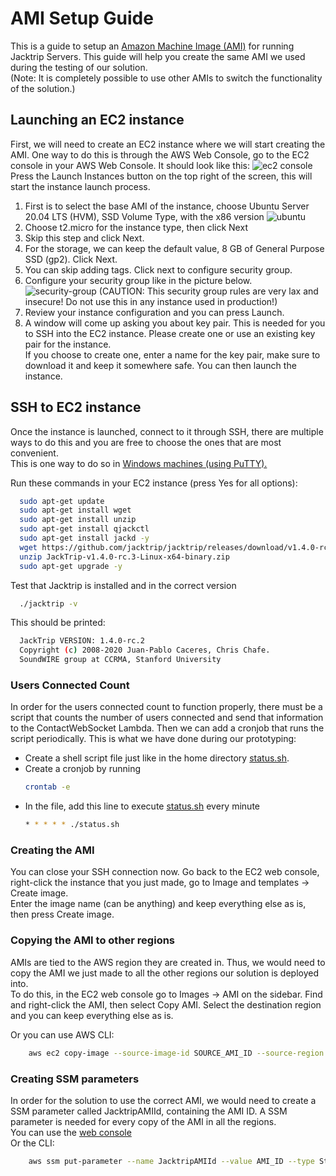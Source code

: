# AMI Setup Guide

This is a guide to setup an [Amazon Machine Image (AMI)](https://docs.aws.amazon.com/AWSEC2/latest/UserGuide/AMIs.html) for running Jacktrip Servers.
This guide will help you create the same AMI we used during the testing of our solution.  
(Note: It is completely possible to use other AMIs to switch the functionality of the solution.)

## Launching an EC2 instance

First, we will need to create an EC2 instance where we will start creating the AMI.
One way to do this is through the AWS Web Console, go to the EC2 console in your AWS Web Console. It should look like this:
![ec2 console](https://via.placeholder.com/468x300?text=App+Screenshot+Here)
Press the Launch Instances button on the top right of the screen, this will start the instance launch process.

1. First is to select the base AMI of the instance, choose Ubuntu Server 20.04 LTS (HVM), SSD Volume Type, with the x86 version
   ![ubuntu](https://via.placeholder.com/468x300?text=App+Screenshot+Here)
2. Choose t2.micro for the instance type, then click Next
3. Skip this step and click Next.
4. For the storage, we can keep the default value, 8 GB of General Purpose SSD (gp2). Click Next.
5. You can skip adding tags. Click next to configure security group.
6. Configure your security group like in the picture below.
   ![security-group](https://via.placeholder.com/468x300?text=App+Screenshot+Here)
   (CAUTION: This security group rules are very lax and insecure! Do not use this in any instance used in production!)
7. Review your instance configuration and you can press Launch.
8. A window will come up asking you about key pair. This is needed for you to SSH into the EC2 instance. Please create one or use an existing key pair for the instance.  
   If you choose to create one, enter a name for the key pair, make sure to download it and keep it somewhere safe. You can then launch the instance.

## SSH to EC2 instance

Once the instance is launched, connect to it through SSH, there are multiple ways to do this and you are free to choose the ones that are most convenient.  
This is one way to do so in [Windows machines (using PuTTY).](https://docs.aws.amazon.com/AWSEC2/latest/UserGuide/putty.html)

Run these commands in your EC2 instance (press Yes for all options):

```bash
  sudo apt-get update
  sudo apt-get install wget
  sudo apt-get install unzip
  sudo apt-get install qjackctl
  sudo apt-get install jackd -y
  wget https://github.com/jacktrip/jacktrip/releases/download/v1.4.0-rc.3/JackTrip-v1.4.0-rc.3-Linux-x64-binary.zip
  unzip JackTrip-v1.4.0-rc.3-Linux-x64-binary.zip
  sudo apt-get upgrade -y
```

Test that Jacktrip is installed and in the correct version

```bash
  ./jacktrip -v
```

This should be printed:

```bash
  JackTrip VERSION: 1.4.0-rc.2
  Copyright (c) 2008-2020 Juan-Pablo Caceres, Chris Chafe.
  SoundWIRE group at CCRMA, Stanford University
```

### Users Connected Count

In order for the users connected count to function properly, there must be a script that counts the number of users connected and send that information to the ContactWebSocket Lambda. Then we can add a cronjob that runs the script periodically. This is what we have done during our prototyping:

-   Create a shell script file just like in the home directory [status.sh](../status.sh).
-   Create a cronjob by running
    ```bash
    crontab -e
    ```
-   In the file, add this line to execute [status.sh](../status.sh) every minute
    ```bash
    * * * * * ./status.sh
    ```

### Creating the AMI

You can close your SSH connection now. Go back to the EC2 web console, right-click the instance that you just made, go to Image and templates -> Create image.  
Enter the image name (can be anything) and keep everything else as is, then press Create image.

### Copying the AMI to other regions

AMIs are tied to the AWS region they are created in. Thus, we would need to copy the AMI we just made to all the other regions our solution is deployed into.  
To do this, in the EC2 web console go to Images -> AMI on the sidebar. Find and right-click the AMI, then select Copy AMI. Select the destination region and you can keep everything else as is.

Or you can use AWS CLI:

```bash
	aws ec2 copy-image --source-image-id SOURCE_AMI_ID --source-region SOURCE_REGION --name NEW_NAME --region NEW_REGION
```

### Creating SSM parameters

In order for the solution to use the correct AMI, we would need to create a SSM parameter called JacktripAMIId, containing the AMI ID. A SSM parameter is needed for every copy of the AMI in all the regions.  
You can use the [web console](https://docs.aws.amazon.com/systems-manager/latest/userguide/parameter-create-console.html)  
Or the CLI:

```bash
	aws ssm put-parameter --name JacktripAMIId --value AMI_ID --type String --region REGION --overwrite
```
